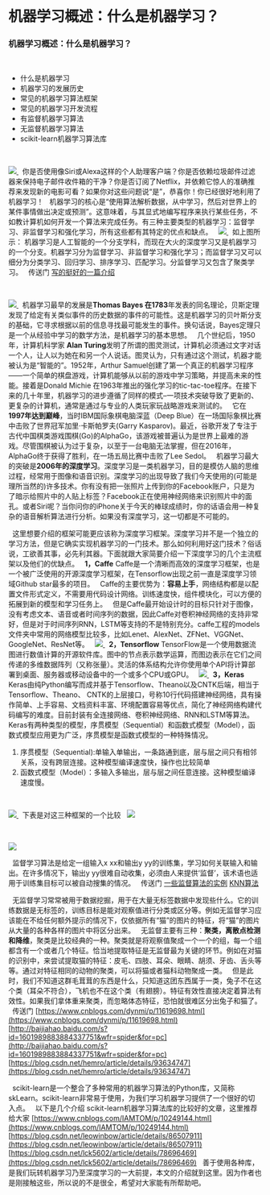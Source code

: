 # 机器学习概述：什么是机器学习？
### 机器学习概述：什么是机器学习？

 

*   什么是机器学习
*   机器学习的发展历史
*   常见的机器学习算法框架
*   常见的机器学习开发流程
*   有监督机器学习算法
*   无监督机器学习算法
*   scikit-learn机器学习算法库

   

[![](https://www.guyuehome.com/Uploads/wp/2021/01/%E5%BE%AE%E4%BF%A1%E5%9B%BE%E7%89%87_20210111120647.jpg)
](https://www.guyuehome.com/Uploads/wp/2021/01/%E5%BE%AE%E4%BF%A1%E5%9B%BE%E7%89%87_20210111120647.jpg)   你是否使用像Siri或Alexa这样的个人助理客户端？你是否依赖垃圾邮件过滤器来保持电子邮件收件箱的干净？你是否订阅了Netflix，并依赖它惊人的准确推荐来发现新的电影可看？如果你对这些问题说“是”，恭喜你！你已经很好地利用了机器学习！   机器学习的核心是“使用算法解析数据，从中学习，然后对世界上的某件事情做出决定或预测”。这意味着，与其显式地编写程序来执行某些任务，不如教计算机如何开发一个算法来完成任务。有三种主要类型的机器学习：监督学习、非监督学习和强化学习，所有这些都有其特定的优点和缺点。   [![](https://www.guyuehome.com/Uploads/wp/2021/01/%E5%BE%AE%E4%BF%A1%E5%9B%BE%E7%89%87_20210111120700.png)
](https://www.guyuehome.com/Uploads/wp/2021/01/%E5%BE%AE%E4%BF%A1%E5%9B%BE%E7%89%87_20210111120700.png)   如上图所示： 机器学习是人工智能的一个分支学科，而现在大火的深度学习又是机器学习的一个分支。机器学习分为监督学习、非监督学习和强化学习；而监督学习又可以细分为分类学习、回归学习、排序学习、匹配学习。分监督学习又包含了聚类学习。   传送门 [写的挺好的一篇介绍](https://blog.csdn.net/qq_28168421/article/details/81351321)

 

[![](https://www.guyuehome.com/Uploads/wp/2021/01/%E5%BE%AE%E4%BF%A1%E5%9B%BE%E7%89%87_20210111120735.jpg)
](https://www.guyuehome.com/Uploads/wp/2021/01/%E5%BE%AE%E4%BF%A1%E5%9B%BE%E7%89%87_20210111120735.jpg)   机器学习最早的发展是**Thomas Bayes 在1783**年发表的同名理论，贝斯定理发现了给定有关类似事件的历史数据的事件的可能性。这是机器学习的贝叶斯分支的基础，它寻求根据以前的信息寻找最可能发生的事件。换句话说，Bayes定理只是一个从经验中学习的数学方法，是机器学习的基本思想。   几个世纪后，1950年，计算机科学家 **Alan Turing**发明了所谓的图灵测试，计算机必须通过文字对话一个人，让人以为她在和另一个人说话。图灵认为，只有通过这个测试，机器才能被认为是“智能的”。1952年，Arthur Samuel创建了第一个真正的机器学习程序——一个简单的棋盘游戏，计算机能够从以前的游戏中学习策略，并提高未来的性能。接着是Donald Michie 在1963年推出的强化学习的tic-tac-toe程序。在接下来的几十年里，机器学习的进步遵循了同样的模式–一项技术突破导致了更新的、更复杂的计算机，通常是通过与专业的人类玩家玩战略游戏来测试的。   它在**1997年达到巅峰**，当时IBM国际象棋电脑深蓝（Deep Blue）在一场国际象棋比赛中击败了世界冠军加里·卡斯帕罗夫(Garry Kasparov)。最近，谷歌开发了专注于古代中国棋类游戏围棋(Go)的AlphaGo，该游戏被普遍认为是世界上最难的游戏。尽管围棋被认为过于复杂，以至于一台电脑无法掌握，但在2016年，AlphaGo终于获得了胜利，在一场五局比赛中击败了Lee Sedol。   机器学习最大的突破是**2006年的深度学习**。深度学习是一类机器学习，目的是模仿人脑的思维过程，经常用于图像和语音识别。深度学习的出现导致了我们今天使用的(可能是理所当然的)许多技术。你有没有把一张照片上传到你的Facebook账户，只是为了暗示给照片中的人贴上标签？Facebook正在使用神经网络来识别照片中的面孔。或者Siri呢？当你问你的iPhone关于今天的棒球成绩时，你的话语会用一种复杂的语音解析算法进行分析。如果没有深度学习，这一切都是不可能的。  

  这里想要介绍的框架可能更应该称为深度学习框架。深度学习并不是一个独立的学习方法，但是它确实实现机器学习的一门技术。那么如何利用好这门技术？俗话说，工欲善其事，必先利其器。下面就跟大家简要介绍一下深度学习的几个主流框架以及他们的优缺点。   **1，Caffe** Caffe是一个清晰而高效的深度学习框架，也是一个被广泛使用的开源深度学习框架，在Tensorflow出现之前一直是深度学习领域Github star最多的项目。   Caffe的主要优势为：**容易上手**，网络结构都是以配置文件形式定义，不需要用代码设计网络。训练速度快，组件模块化，可以方便的拓展到新的模型和学习任务上。   但是Caffe最开始设计时的目标只针对于图像，没有考虑文本、语音或者时间序列的数据，因此Caffe对卷积神经网络的支持非常好，但是对于时间序列RNN，LSTM等支持的不是特别充分。caffe工程的models文件夹中常用的网络模型比较多，比如Lenet、AlexNet、ZFNet、VGGNet、GoogleNet、ResNet等。   [![](https://www.guyuehome.com/Uploads/wp/2021/01/%E5%BE%AE%E4%BF%A1%E5%9B%BE%E7%89%87_20210111120755.png)
](https://www.guyuehome.com/Uploads/wp/2021/01/%E5%BE%AE%E4%BF%A1%E5%9B%BE%E7%89%87_20210111120755.png)   **2，Tensorflow** TensorFlow是一个使用数据流图进行数值计算的开源软件库。图中的节点表示数学运算，而图边表示在它们之间传递的多维数据阵列（又称张量）。灵活的体系结构允许你使用单个API将计算部署到桌面、服务器或移动设备中的一个或多个CPU或GPU。   [![](https://www.guyuehome.com/Uploads/wp/2021/01/%E5%BE%AE%E4%BF%A1%E5%9B%BE%E7%89%87_20210111120812.png)
](https://www.guyuehome.com/Uploads/wp/2021/01/%E5%BE%AE%E4%BF%A1%E5%9B%BE%E7%89%87_20210111120812.png)   **3，Keras** Keras由纯Python编写而成并基于Tensorflow、Theano以及CNTK后端，相当于Tensorflow、Theano、 CNTK的上层接口，号称10行代码搭建神经网络，具有操作简单、上手容易、文档资料丰富、环境配置容易等优点，简化了神经网络构建代码编写的难度。目前封装有全连接网络、卷积神经网络、RNN和LSTM等算法。   Keras有两种类型的模型，序贯模型（Sequential）和函数式模型（Model），函数式模型应用更为广泛，序贯模型是函数式模型的一种特殊情况。  

1.  序贯模型（Sequential):单输入单输出，一条路通到底，层与层之间只有相邻关系，没有跨层连接。这种模型编译速度快，操作也比较简单
2.  函数式模型（Model）：多输入多输出，层与层之间任意连接。这种模型编译速度慢。

 

[![](https://www.guyuehome.com/Uploads/wp/2021/01/%E5%BE%AE%E4%BF%A1%E5%9B%BE%E7%89%87_20210111120832.png)
](https://www.guyuehome.com/Uploads/wp/2021/01/%E5%BE%AE%E4%BF%A1%E5%9B%BE%E7%89%87_20210111120832.png)   下表是对这三种框架的一个比较   [![](https://www.guyuehome.com/Uploads/wp/2021/01/%E5%BE%AE%E4%BF%A1%E5%9B%BE%E7%89%87_20210111120848.png)
](https://www.guyuehome.com/Uploads/wp/2021/01/%E5%BE%AE%E4%BF%A1%E5%9B%BE%E7%89%87_20210111120848.png)

 

[![](https://www.guyuehome.com/Uploads/wp/2021/01/%E5%BE%AE%E4%BF%A1%E5%9B%BE%E7%89%87_20210111120916.png)
](https://www.guyuehome.com/Uploads/wp/2021/01/%E5%BE%AE%E4%BF%A1%E5%9B%BE%E7%89%87_20210111120916.png)

  监督学习算法是给定一组输入x xx和输出y yy的训练集，学习如何关联输入和输出。在许多情况下，输出y yy很难自动收集，必须由人来提供‘监督’，该术语也适用于训练集目标可以被自动搜集的情况。   传送门 [一些监督算法的实例](https://blog.csdn.net/weixin_43207025/article/details/96854627) [KNN算法](https://blog.csdn.net/weixin_45252110/article/details/99308060)

  无监督学习常常被用于数据挖掘，用于在大量无标签数据中发现些什么。它的训练数据是无标签的，训练目标是能对观察值进行分类或区分等。例如无监督学习应该能在不给任何额外提示的情况下，仅依据所有“猫”的图片的特征，将“猫”的图片从大量的各种各样的图片中将区分出来。   无监督主要有三种：**聚类，离散点检测和降维**，聚类是比较经典的一种。聚类就是将观察值聚成一个一个的组，每一个组都含有一个或者几个特征。恰当地提取特征是无监督最为关键的环节。例如在对猫的识别中，来尝试提取猫的特征：皮毛、四肢、耳朵、眼睛、胡须、牙齿、舌头等等。通过对特征相同的动物的聚类，可以将猫或者猫科动物聚成一类。   但是此时，我们不知道这群毛茸茸的东西是什么，只知道这团东西属于一类，兔子不在这个类（耳朵不符合），飞机也不在这个类（有翅膀）。特征有效性直接决定着算法有效性。如果我们拿体重来聚类，而忽略体态特征，恐怕就很难区分出兔子和猫了。   传送门 [https://www.cnblogs.com/dynmi/p/11619698.html](https://www.cnblogs.com/dynmi/p/11619698.html) [http://baijiahao.baidu.com/s?id=1601989883884337751&wfr=spider&for=pc](http://baijiahao.baidu.com/s?id=1601989883884337751&wfr=spider&for=pc) [https://blog.csdn.net/hemro/article/details/93634747](https://blog.csdn.net/hemro/article/details/93634747)

  scikit-learn是一个整合了多种常用的机器学习算法的Python库，又简称skLearn。scikit-learn非常易于使用，为我们学习机器学习提供了一个很好的切入点。   以下是几个介绍 scikit-learn机器学习算法库的比较好的文章，这里推荐给大家 [https://www.cnblogs.com/IAMTOM/p/10249144.html](https://www.cnblogs.com/IAMTOM/p/10249144.html) [https://blog.csdn.net/leowinbow/article/details/86507911](https://blog.csdn.net/leowinbow/article/details/86507911) [https://blog.csdn.net/lck5602/article/details/78696469](https://blog.csdn.net/lck5602/article/details/78696469)   善于使用各种库，是我们玩转机器学习乃至深度学习的一大前提，本文的介绍就到这里。因为作者也是刚接触这些，所以说的不是很全，希望对大家能有所帮助吧。